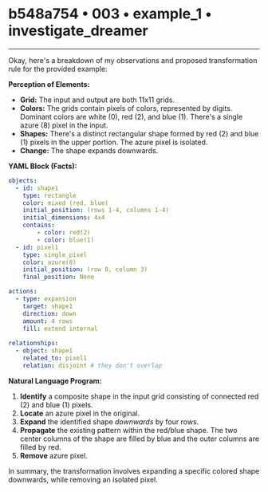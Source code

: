 # b548a754 • 003 • example_1 • investigate_dreamer

---
Okay, here's a breakdown of my observations and proposed transformation rule for the provided example:

**Perception of Elements:**

*   **Grid:** The input and output are both 11x11 grids.
*   **Colors:** The grids contain pixels of colors, represented by digits. Dominant colors are white (0), red (2), and blue (1). There's a single azure (8) pixel in the input.
*   **Shapes:** There's a distinct rectangular shape formed by red (2) and blue (1) pixels in the upper portion. The azure pixel is isolated.
* **Change:** The shape expands downwards.

**YAML Block (Facts):**



```yaml
objects:
  - id: shape1
    type: rectangle
    color: mixed (red, blue)
    initial_position: (rows 1-4, columns 1-4)
    initial_dimensions: 4x4
    contains:
        - color: red(2)
        - color: blue(1)
  - id: pixel1
    type: single_pixel
    color: azure(8)
    initial_position: (row 8, column 3)
    final_position: None

actions:
  - type: expansion
    target: shape1
    direction: down
    amount: 4 rows
    fill: extend internal
    
relationships:
  - object: shape1
    related_to: pixel1
    relation: disjoint # they don't overlap

```



**Natural Language Program:**

1.  **Identify** a composite shape in the input grid consisting of connected red (2) and blue (1) pixels.
2. **Locate** an azure pixel in the original.
3.  **Expand** the identified shape *downwards* by four rows.
4. **Propagate** the existing pattern within the red/blue shape. The two center columns of the shape are filled by blue and the outer columns are filled by red.
5. **Remove** azure pixel.

In summary, the transformation involves expanding a specific colored shape downwards, while removing an isolated pixel.

